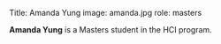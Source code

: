 Title: Amanda Yung
image: amanda.jpg
role: masters

**Amanda Yung** is a Masters student in the HCI program.
